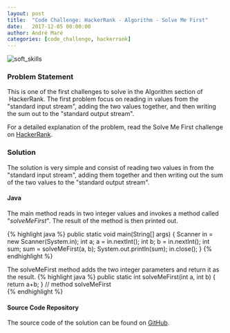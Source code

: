 ```yaml
---
layout: post
title:  "Code Challenge: HackerRank - Algorithm - Solve Me First"
date:   2017-12-05 00:00:00
author: André Maré
categories: [code_challenge, hackerrank]
---
```


![soft_skills]({{site.url}}/images/blog_header/78600152_m.jpg)

### Problem Statement
This is one of the first challenges to solve in the Algorithm section of  HackerRank. The first problem focus on reading in values from the "standard input stream", adding the two values together, and then writing the sum out to the "standard output stream".

For a detailed explanation of the problem, read the Solve Me First challenge on <a href="https://www.hackerrank.com/challenges/solve-me-first">HackerRank</a>.

<!--more-->

### Solution
The solution is very simple and consist of reading two values in from the "standard input stream", adding them together and then writing out the sum of the two values to the "standard output stream".

#### Java
The main method reads in two integer values and invokes a method called "<em>solveMeFirst</em>". The result of the method is then printed out.
 
{% highlight java %}
public static void main(String[] args) {
	Scanner in = new Scanner(System.in);
	int a;
	a = in.nextInt();
	int b;
	b = in.nextInt();
	int sum;
	sum = solveMeFirst(a, b);
	System.out.println(sum);
	in.close();
}
{% endhighlight %}


The solveMeFirst method adds the two integer parameters and return it as the result.
{% highlight java %}
public static int solveMeFirst(int a, int b) {
	return a+b;
} // method solveMeFirst   
{% endhighlight %}

#### Source Code Repository
The source code of the solution can be found on <a href="https://github.com/Code2Bits/HackerRank-Java/tree/master/src/main/java/com/code2bits/hackerrank/algorithms/warmup/solve_me_first">GitHub</a>.



